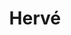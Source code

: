 ---
title: Hervé
categories:
- radio
- digital
- press
tags:
- artist
position: 2
image: 
is-featured: 
is-front: 
website:
facebook: https://www.facebook.com/hervespace
twitter:
instagram:
spotify:
soundcloud:
youtube:
apple:
layout: client
---